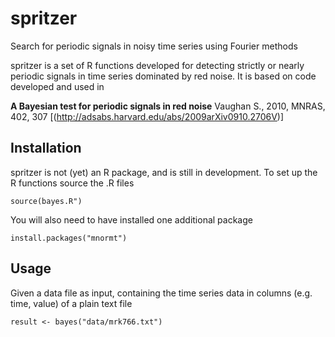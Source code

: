 # spritzer
Search for periodic signals in noisy time series using Fourier methods

spritzer is a set of R functions developed for detecting strictly or nearly periodic signals in time series dominated by red noise. It is based on code developed and used in

**A Bayesian test for periodic signals in red noise** 
Vaughan S., 2010, MNRAS, 402, 307
[(http://adsabs.harvard.edu/abs/2009arXiv0910.2706V)]

## Installation

spritzer is not (yet) an R package, and is still in development. To set up the R functions source the .R files
```
source(bayes.R")
```

You will also need to have installed one additional package
```
install.packages("mnormt")
```

## Usage

Given a data file as input, containing the time series data in columns (e.g. time, value) of a plain text file

```
result <- bayes("data/mrk766.txt")
```

